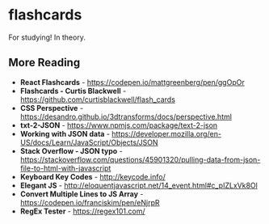 # flashcards

For studying! In theory.

## More Reading
* **React Flashcards** - https://codepen.io/mattgreenberg/pen/ggOpOr
* **Flashcards - Curtis Blackwell** - https://github.com/curtisblackwell/flash_cards
* **CSS Perspective** - https://desandro.github.io/3dtransforms/docs/perspective.html
* **txt-2-JSON** - https://www.npmjs.com/package/text-2-json
* **Working with JSON data** - https://developer.mozilla.org/en-US/docs/Learn/JavaScript/Objects/JSON
* **Stack Overflow - JSON typo** - https://stackoverflow.com/questions/45901320/pulling-data-from-json-file-to-html-with-javascript
* **Keyboard Key Codes** - http://keycode.info/
* **Elegant JS** - http://eloquentjavascript.net/14_event.html#c_pIZLxVk8Ol
* **Convert Multiple Lines to JS Array** - https://codepen.io/franciskim/pen/eNjrpR
* **RegEx Tester** - https://regex101.com/